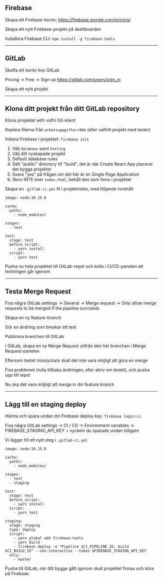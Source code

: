 ## Firebase

Skapa ett Firebase-konto: https://firebase.google.com/pricing/

Skapa ett nytt Firebase-projekt på dashboarden

Installera Firebase CLI: `npm install -g firebase-tools`

---

## GitLab

Skaffa ett konto hos GitLab

Pricing -> Free -> Sign up
https://gitlab.com/users/sign_in

Skapa ett nytt projekt

---

## Klona ditt projekt från ditt GitLab repository

Klona projektet with valfri Git-klient

Kopiera filerna från `arbetsuppgifter/06b` (eller valfritt projekt med tester)

Initiera Firebase i projektet: `firebase init`
  1. Välj `database` samt `hosting`
  2. Välj ditt nyskapade projekt
  3. Default database rules
  4. Sätt "public" directory till "build", det är där Create React App placerar det bygga projektet
  5. Svara "yes" på frågan om det här är en Single Page Application
  6. Skriv INTE över `index.html`, behåll den som finns i projektet

Skapa en `.gitlab-ci.yml` fil i projektroten, med följande innehåll:

```
image: node:10.15.0

cache:
  paths:
    - node_modules/

stages:
  - test

test:
  stage: test
  before_script: 
    - yarn install 
  script:
    - yarn test
```

Pusha nu hela projektet till GitLab-repot och kolla i CI/CD-panelen att testningen går igenom

---

## Testa Merge Request

Fixa några GitLab settings
 -> General -> Merge request -> Only allow merge requests to be merged if the pipeline succeeds

Skapa en ny feature-branch

Gör en ändring som breakar ett test

Publicera branchen till GitLab

I GitLab, skapa en ny Merge Request utifrån den här branchen i Merge Request-panelen

Eftersom testet misslyckats skall det inte vara möjligt att göra en merge

Fixa problemet (rulla tillbaka ändringen, eller skriv om testet), och pusha upp till repot

Nu ska det vara möjligt att merga in din feature branch

---

## Lägg till en staging deploy

Hämta och spara undan din Firebase deploy key: `firebase login:ci`

Fixa några GitLab settings
  -> CI / CD -> Environment variables -> FIREBASE_STAGING_API_KEY + nyckeln du sparade undan tidigare

Vi lägger till ett nytt steg i `.gitlab-ci.yml`

```
image: node:10.15.0

cache:
  paths:
    - node_modules/

stages:
  - test
  - staging

test:
  stage: test
  before_script: 
    - yarn install 
  script:
    - yarn test

staging: 
  stage: staging
  type: deploy
  script:
    - yarn global add firebase-tools
    - yarn build
    - firebase deploy -m "Pipeline $CI_PIPELINE_ID, build $CI_BUILD_ID" --non-interactive --token $FIREBASE_STAGING_API_KEY
  only:
    - master
```

Pusha till GitLab, när ditt bygge gått igenom skall projektet finnas och köra på Firebase.

